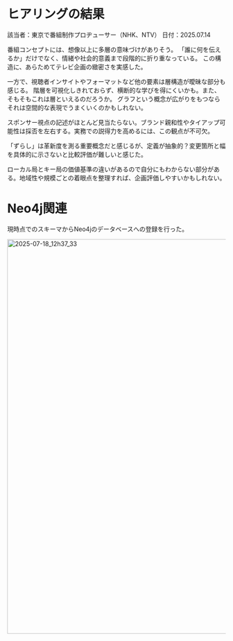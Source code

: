 # ヒアリングの結果

該当者：東京で番組制作プロヂューサー（NHK、NTV）
日付：2025.07.14

番組コンセプトには、想像以上に多層の意味づけがありそう。
「誰に何を伝えるか」だけでなく、情緒や社会的意義まで段階的に折り重なっている。
この構造に、あらためてテレビ企画の緻密さを実感した。

一方で、視聴者インサイトやフォーマットなど他の要素は層構造が曖昧な部分も感じる。
階層を可視化しきれておらず、横断的な学びを得にくいかも。また、そもそもこれは層といえるのだろうか。
グラフという概念が広がりをもつならそれは空間的な表現でうまくいくのかもしれない。

スポンサー視点の記述がほとんど見当たらない。ブランド親和性やタイアップ可能性は採否を左右する。実務での説得力を高めるには、この観点が不可欠。

「ずらし」は革新度を測る重要概念だと感じるが、定義が抽象的？変更箇所と幅を具体的に示さないと比較評価が難しいと感じた。

ローカル局とキー局の価値基準の違いがあるので自分にもわからない部分がある。地域性や規模ごとの着眼点を整理すれば、企画評価しやすいかもしれない。

# Neo4j関連

現時点でのスキーマからNeo4jのデータベースへの登録を行った。

<img width="958" height="910" alt="2025-07-18_12h37_33" src="https://github.com/user-attachments/assets/dcdc0d90-12b3-4815-b9c3-6149b18cbac5" />
